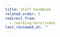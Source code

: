 ```yaml
---
title: Staff handbook
related_order: 3
redirect_from:
  - /working-here/index
last_reviewed_at: ""
---
```

